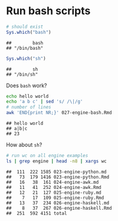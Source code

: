 # Run bash scripts


```r
# should exist
Sys.which("bash")
```

```
##        bash 
## "/bin/bash"
```

```r
Sys.which("sh")
```

```
##        sh 
## "/bin/sh"
```

Does `bash` work?


```bash
echo hello world
echo 'a b c' | sed 's/ /\|/g'
# number of lines
awk 'END{print NR;}' 027-engine-bash.Rmd
```

```
## hello world
## a|b|c
## 23
```

How about `sh`?


```sh
# run wc on all engine examples
ls | grep engine | head -n8 | xargs wc
```

```
##  111  222 1585 023-engine-python.md
##   73  179 1416 023-engine-python.Rmd
##   16   38  161 024-engine-awk.md
##   11   41  252 024-engine-awk.Rmd
##   12   21  127 025-engine-ruby.md
##    7   17  109 025-engine-ruby.Rmd
##   13   37  234 026-engine-haskell.md
##    8   37  267 026-engine-haskell.Rmd
##  251  592 4151 total
```
